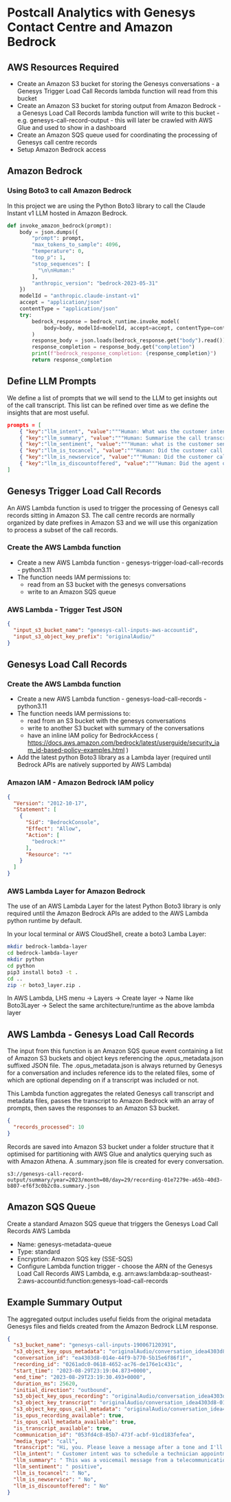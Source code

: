# Postcall Analytics with Genesys Contact Centre and Amazon Bedrock

## AWS Resources Required

* Create an Amazon S3 bucket for storing the Genesys conversations - a Genesys Trigger Load Call Records lambda function will read from this bucket
* Create an Amazon S3 bucket for storing output from Amazon Bedrock - a Genesys Load Call Records lambda function will write to this bucket - e.g. genesys-call-record-output - this will later be crawled with AWS Glue and used to show in a dashboard
* Create an Amazon SQS queue used for coordinating the processing of Genesys call centre records
* Setup Amazon Bedrock access


## Amazon Bedrock

### Using Boto3 to call Amazon Bedrock

In this project we are using the Python Boto3 library to call the Claude Instant v1 LLM hosted in Amazon Bedrock.

```python
def invoke_amazon_bedrock(prompt):
    body = json.dumps({
        "prompt": prompt,
        "max_tokens_to_sample": 4096,
        "temperature": 0,
        "top_p": 1,
        "stop_sequences": [
          "\n\nHuman:"
        ],
        "anthropic_version": "bedrock-2023-05-31"
    })
    modelId = "anthropic.claude-instant-v1"
    accept = "application/json"
    contentType = "application/json"
    try:
        bedrock_response = bedrock_runtime.invoke_model(
            body=body, modelId=modelId, accept=accept, contentType=contentType
        )
        response_body = json.loads(bedrock_response.get("body").read())
        response_completion = response_body.get("completion")
        print(f"bedrock_response_completion: {response_completion}")
        return response_completion
```

## Define LLM Prompts

We define a list of prompts that we will send to the LLM to get insights out of the call transcript. This list can be refined over time as we define the insights that are most useful.

```json
prompts = [
    { "key":"llm_intent", "value":"""Human: What was the customer intent for the call. Do not say anything else. Do not include any personal information. <br><transcript><br>{transcript}<br></transcript><br>Assistant:""" },
    { "key":"llm_summary", "value":"""Human: Summarise the call transcript. Do not include any personal information, only reply with the summary. <br><transcript><br>{transcript}<br></transcript><br>Assistant:""" },
    { "key":"llm_sentiment", "value":"""Human: what is the customer sentiment at the end of the call, only reply with 'postive', 'negative' or 'neutral'? Do not say anything else.<br><transcript><br>{transcript}<br></transcript><br>Assistant:""" },
    { "key":"llm_is_tocancel", "value":"""Human: Did the customer call to cancel an existing service? reply with "yes", "No". Do not say anything else.<br><transcript><br>{transcript}<br></transcript><br>Assistant:""" },
    { "key":"llm_is_newservice", "value":"""Human: Did the customer call to sign up to a new service? reply with "yes", "No". Do not say anything else.<br><transcript><br>{transcript}<br></transcript><br>Assistant:""" },
    { "key":"llm_is_discountoffered", "value":"""Human: Did the agent offer the customer a monthly recurring discount? reply with "yes", "No". Do not say anything else.<br><transcript><br>{transcript}<br></transcript><br>Assistant:""" },
]
```


## Genesys Trigger Load Call Records

An AWS Lambda function is used to trigger the processing of Genesys call records sitting in Amazon S3. The call centre records are normally organized by date prefixes in Amazon S3 and we will use this organization to process a subset of the call records.

### Create the AWS Lambda function

* Create a new AWS Lambda function - genesys-trigger-load-call-records - python3.11
* The function needs IAM permissions to:
  * read from an S3 bucket with the genesys conversations
  * write to an Amazon SQS queue

### AWS Lambda - Trigger Test JSON

```json
{
  "input_s3_bucket_name": "genesys-call-inputs-aws-accountid",
  "input_s3_object_key_prefix": "originalAudio/"
}
```



## Genesys Load Call Records

### Create the AWS Lambda function

* Create a new AWS Lambda function - genesys-load-call-records - python3.11
* The function needs IAM permissions to:
  * read from an S3 bucket with the genesys conversations
  * write to another S3 bucket with summary of the conversations
  * have an inline IAM policy for BedrockAccess ( https://docs.aws.amazon.com/bedrock/latest/userguide/security_iam_id-based-policy-examples.html )
* Add the latest python Boto3 library as a Lambda layer (required until Bedrock APIs are natively supported by AWS Lambda)

### Amazon IAM - Amazon Bedrock IAM policy 

```json
{
  "Version": "2012-10-17",
  "Statement": [
    {
      "Sid": "BedrockConsole",
      "Effect": "Allow",
      "Action": [
        "bedrock:*"
      ],
      "Resource": "*"
    }
  ]
}
```

### AWS Lambda Layer for Amazon Bedrock

The use of an AWS Lambda Layer for the latest Python Boto3 library is only required until the Amazon Bedrock APIs are added to the AWS Lambda python runtime by default.

In your local terminal or AWS CloudShell, create a boto3 Lamba Layer:

```bash
mkdir bedrock-lambda-layer
cd bedrock-lambda-layer
mkdir python
cd python
pip3 install boto3 -t .
cd ..
zip -r boto3_layer.zip .
```

In AWS Lambda, LHS menu -> Layers -> Create layer -> Name like Boto3Layer -> Select the same architecture/runtime as the above lambda layer



## AWS Lambda - Genesys Load Call Records

The input from this function is an Amazon SQS queue event containing a list of Amazon S3 buckets and object keys referencing the .opus_metadata.json suffixed JSON file. The .opus_metadata.json is always returned by Genesys for a conversation and includes reference ids to the related files, some of which are optional depending on if a transcript was included or not.

This Lambda function aggregates the related Genesys call transcript and metadata files, passes the transcript to Amazon Bedrock with an array of prompts, then saves the responses to an Amazon S3 bucket.

```json
{
  "records_processed": 10
}
```

Records are saved into Amazon S3 bucket under a folder structure that it optimised for partitioning with AWS Glue and analytics querying such as with Amazon Athena. A .summary.json file is created for every conversation.

```
s3://genesys-call-record-output/summary/year=2023/month=08/day=29/recording-01e7279e-a65b-40d3-b807-ef6f3c0b2c0a.summary.json
```


## Amazon SQS Queue

Create a standard Amazon SQS queue that triggers the Genesys Load Call Records AWS Lambda

* Name: genesys-metadata-queue
* Type: standard
* Encryption: Amazon SQS key (SSE-SQS)
* Configure Lambda function trigger - choose the ARN of the Genesys Load Call Records AWS Lambda, e.g. arn:aws:lambda:ap-southeast-2:aws-accountid:function:genesys-load-call-records


## Example Summary Output

The aggregated output includes useful fields from the original metadata Genesys files and fields created from the Amazon Bedrock LLM response.

```json
{
  "s3_bucket_name": "genesys-call-inputs-190067120391",
  "s3_object_key_opus_metadata": "originalAudio/conversation_idea4303d8-014e-44f9-b770-5b15e6f86f1f/0261adc0-0618-4652-ac76-de176e1c431c.opus_metadata.json",
  "conversation_id": "ea4303d8-014e-44f9-b770-5b15e6f86f1f",
  "recording_id": "0261adc0-0618-4652-ac76-de176e1c431c",
  "start_time": "2023-08-29T23:19:04.873+0000",
  "end_time": "2023-08-29T23:19:30.493+0000",
  "duration_ms": 25620,
  "initial_direction": "outbound",
  "s3_object_key_opus_recording": "originalAudio/conversation_idea4303d8-014e-44f9-b770-5b15e6f86f1f/0261adc0-0618-4652-ac76-de176e1c431c.opus",
  "s3_object_key_transcript": "originalAudio/conversation_idea4303d8-014e-44f9-b770-5b15e6f86f1f/ea4303d8-014e-44f9-b770-5b15e6f86f1f-053fd4c8-85b7-473f-acbf-91cd183fefea.transcript.json",
  "s3_object_key_opus_call_metadata": "originalAudio/conversation_idea4303d8-014e-44f9-b770-5b15e6f86f1f/ea4303d8-014e-44f9-b770-5b15e6f86f1f.opus_call_metadata.json",
  "is_opus_recording_available": true,
  "is_opus_call_metadata_available": true,
  "is_transcript_available": true,
  "communication_id": "053fd4c8-85b7-473f-acbf-91cd183fefea",
  "media_type": "call",
  "transcript": "Hi, you. Please leave a message after a tone and I'll get back to you soon as I can thank you. Hi there. It is regarding your request activation and, uh, schedule a technician appointment. Please get in touch with the us. Thank you have a nice day.",
  "llm_intent": " Customer intent was to schedule a technician appointment for fibre installation.",
  "llm_summary": " This was a voicemail message from a telecommunications company regarding scheduling a technician appointment to activate a requested fibre internet service. The caller asked the recipient to contact the company's team to arrange the appointment.",
  "llm_sentiment": " positive",
  "llm_is_tocancel": " No",
  "llm_is_newservice": " No",
  "llm_is_discountoffered": " No"
}
```



